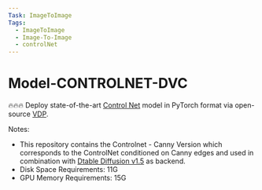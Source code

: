 ```yaml
---
Task: ImageToImage
Tags:
  - ImageToImage
  - Image-To-Image
  - controlNet
---
```


# Model-CONTROLNET-DVC

🔥🔥🔥 Deploy state-of-the-art [Control Net](https://huggingface.co/lllyasviel/sd-controlnet-canny) model in PyTorch format via open-source [VDP](https://github.com/instill-ai/vdp).

Notes:

- This repository contains the Controlnet - Canny Version which corresponds to the ControlNet conditioned on Canny edges and used in combination with [Dtable Diffusion v1.5](https://huggingface.co/runwayml/stable-diffusion-v1-5) as backend.
- Disk Space Requirements: 11G
- GPU Memory Requirements: 15G

